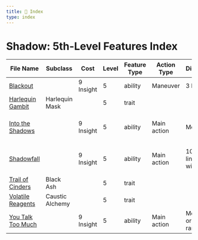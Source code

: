 ```yaml
---
title: 📑 Index
type: index
---
```


# Shadow: 5th-Level Features Index

| File Name                                       | Subclass        | Cost      | Level | Feature Type | Action Type | Distance             | Target                 |
| ----------------------------------------------- | --------------- | --------- | ----- | ------------ | ----------- | -------------------- | ---------------------- |
| [Blackout](../Blackout)                         |                 | 9 Insight | 5     | ability      | Maneuver    | 3 burst              | Special                |
| [Harlequin Gambit](../Harlequin%20Gambit)       | Harlequin Mask  |           | 5     | trait        |             |                      |                        |
| [Into the Shadows](../Into%20the%20Shadows)     |                 | 9 Insight | 5     | ability      | Main action | Melee 1              | One creature or object |
| [Shadowfall](../Shadowfall)                     |                 | 9 Insight | 5     | ability      | Main action | 10 x 1 line within 1 | Each enemy in the area |
| [Trail of Cinders](../Trail%20of%20Cinders)     | Black Ash       |           | 5     | trait        |             |                      |                        |
| [Volatile Reagents](../Volatile%20Reagents)     | Caustic Alchemy |           | 5     | trait        |             |                      |                        |
| [You Talk Too Much](../You%20Talk%20Too%20Much) |                 | 9 Insight | 5     | ability      | Main action | Melee 1 or ranged 5  | One creature           |

